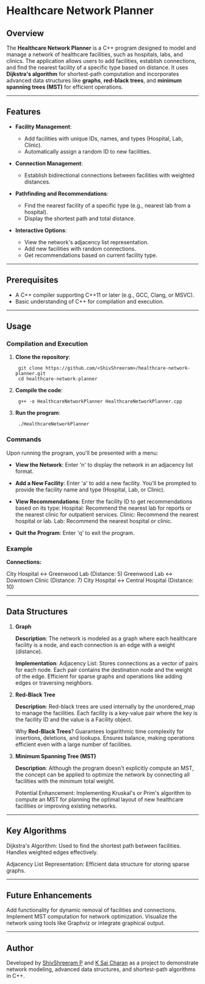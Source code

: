 # Healthcare Network Planner

## Overview

The **Healthcare Network Planner** is a C++ program designed to model and manage a network of healthcare facilities, such as hospitals, labs, and clinics. The application allows users to add facilities, establish connections, and find the nearest facility of a specific type based on distance. It uses **Dijkstra's algorithm** for shortest-path computation and incorporates advanced data structures like **graphs**, **red-black trees**, and **minimum spanning trees (MST)** for efficient operations.

---

## Features

- **Facility Management**:
  - Add facilities with unique IDs, names, and types (Hospital, Lab, Clinic).
  - Automatically assign a random ID to new facilities.

- **Connection Management**:
  - Establish bidirectional connections between facilities with weighted distances.

- **Pathfinding and Recommendations**:
  - Find the nearest facility of a specific type (e.g., nearest lab from a hospital).
  - Display the shortest path and total distance.

- **Interactive Options**:
  - View the network's adjacency list representation.
  - Add new facilities with random connections.
  - Get recommendations based on current facility type.

---

## Prerequisites

- A C++ compiler supporting C++11 or later (e.g., GCC, Clang, or MSVC).
- Basic understanding of C++ for compilation and execution.

---

## Usage

### Compilation and Execution

1. **Clone the repository**:
   
        git clone https://github.com/<ShivShreeram>/healthcare-network-planner.git
        cd healthcare-network-planner

3. **Compile the code**:

        g++ -o HealthcareNetworkPlanner HealthcareNetworkPlanner.cpp

4. **Run the program**:

        ./HealthcareNetworkPlanner

### Commands

Upon running the program, you'll be presented with a menu:

  - **View the Network**:
      Enter 'n' to display the network in an adjacency list format.

  - **Add a New Facility**:
      Enter 'a' to add a new facility. You'll be prompted to provide the facility name and type (Hospital, Lab, or Clinic).

  - **View Recommendations**:
      Enter the facility ID to get recommendations based on its type:
          Hospital: Recommend the nearest lab for reports or the nearest clinic for outpatient services.
          Clinic: Recommend the nearest hospital or lab.
          Lab: Recommend the nearest hospital or clinic.

  - **Quit the Program**:
      Enter 'q' to exit the program.

### Example

**Connections:**

  City Hospital ↔ Greenwood Lab (Distance: 5)
  Greenwood Lab ↔ Downtown Clinic (Distance: 7)
  City Hospital ↔ Central Hospital (Distance: 10)

---

## Data Structures
1. **Graph**

   **Description**: The network is modeled as a graph where each healthcare facility is a node, and each connection is an edge with a weight (distance).

   **Implementation**:
        Adjacency List: Stores connections as a vector of pairs for each node. Each pair contains the destination node and the weight of the edge.
        Efficient for sparse graphs and operations like adding edges or traversing neighbors.

3. **Red-Black Tree**

    **Description**: Red-black trees are used internally by the unordered_map to manage the facilities. Each facility is a key-value pair where the key is the facility ID and the value is a Facility object.

   Why **Red-Black Trees**?
   Guarantees logarithmic time complexity for insertions, deletions, and lookups.
   Ensures balance, making operations efficient even with a large number of facilities.

4. **Minimum Spanning Tree (MST)**

    **Description**: Although the program doesn't explicitly compute an MST, the concept can be applied to optimize the network by connecting all facilities with the minimum total weight.

   Potential Enhancement: Implementing Kruskal's or Prim's algorithm to compute an MST for planning the optimal layout of new healthcare facilities or improving existing networks.

---

## Key Algorithms

  Dijkstra's Algorithm:
      Used to find the shortest path between facilities.
      Handles weighted edges effectively.

  Adjacency List Representation:
      Efficient data structure for storing sparse graphs.

---

## Future Enhancements

  Add functionality for dynamic removal of facilities and connections.
  Implement MST computation for network optimization.
  Visualize the network using tools like Graphviz or integrate graphical output.

---

## Author

Developed by [ShivShreeram P](www.github.com/Shivshreeram) and [K Sai Charan](www.github.com/Saicharan11014) as a project to demonstrate network modeling, advanced data structures, and shortest-path algorithms in C++.
